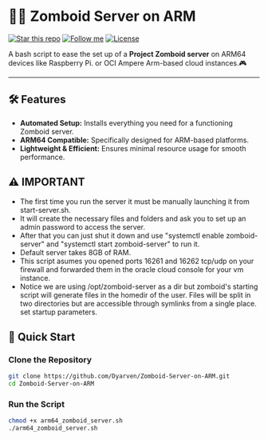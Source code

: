 # 🧟‍♂️ Zomboid Server on ARM

[![Star this repo](https://img.shields.io/github/stars/Dyarven/Zomboid-Server-on-ARM?style=social)](https://github.com/Dyarven/Zomboid-Server-on-ARM/stargazers)
[![Follow me](https://img.shields.io/github/followers/Dyarven?style=social)](https://github.com/Dyarven)
[![License](https://img.shields.io/github/license/Dyarven/Zomboid-Server-on-ARM)](https://github.com/Dyarven/Zomboid-Server-on-ARM/blob/main/LICENSE)

A bash script to ease the set up of a **Project Zomboid server** on ARM64 devices like Raspberry Pi. or OCI Ampere Arm-based cloud instances.🎮

---

## 🛠 Features
- **Automated Setup:** Installs everything you need for a functioning Zomboid server.
- **ARM64 Compatible:** Specifically designed for ARM-based platforms.
- **Lightweight & Efficient:** Ensures minimal resource usage for smooth performance.

## ⚠️ IMPORTANT
- The first time you run the server it must be manually launching it from start-server.sh.
- It will create the necessary files and folders and ask you to set up an admin password to access the server.
- After that you can just shut it down and use "systemctl enable zomboid-server" and "systemctl start zomboid-server" to run it. 
- Default server takes 8GB of RAM.
- This script asumes you opened ports 16261 and 16262 tcp/udp on your firewall and forwarded them in the oracle cloud console for your vm instance.
- Notice we are using /opt/zomboid-server as a dir but zomboid's starting script will generate files in the homedir of the user. Files will be split in two directories but are accessible through 
  symlinks from a single place. 
  set startup parameters.

## 🚀 Quick Start

### Clone the Repository
```bash
git clone https://github.com/Dyarven/Zomboid-Server-on-ARM.git
cd Zomboid-Server-on-ARM
```
### Run the Script
```bash
chmod +x arm64_zomboid_server.sh
./arm64_zomboid_server.sh
```


